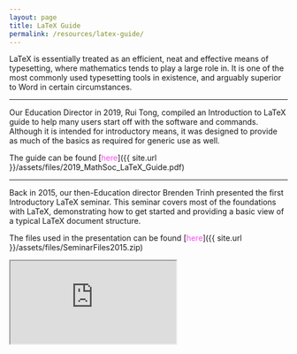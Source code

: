 ```yaml
---
layout: page
title: LaTeX Guide
permalink: /resources/latex-guide/
---
```


LaTeX is essentially treated as an efficient, neat and effective means of typesetting, where mathematics tends to play a large role in. It is one of the most commonly used typesetting tools in existence, and arguably superior to Word in certain circumstances.

---

Our Education Director in 2019, Rui Tong, compiled an Introduction to LaTeX guide to help many users start off with the software and commands. Although it is intended for introductory means, it was designed to provide as much of the basics as required for generic use as well.

The guide can be found [<span style="color:#F94DF3">here</span>]({{ site.url }}/assets/files/2019_MathSoc_LaTeX_Guide.pdf)

---

Back in 2015, our then-Education director Brenden Trinh presented the first Introductory LaTeX seminar. This seminar covers most of the foundations with LaTeX, demonstrating how to get started and providing a basic view of a typical LaTeX document structure.

The files used in the presentation can be found [<span style="color:#F94DF3">here</span>]({{ site.url }}/assets/files/SeminarFiles2015.zip)

<div class="embed-responsive embed-responsive-16by9">
  <iframe class="embed-responsive-item" src="https://www.youtube.com/embed/D3JeCzRYNgU?rel=0" allowfullscreen></iframe>
</div>